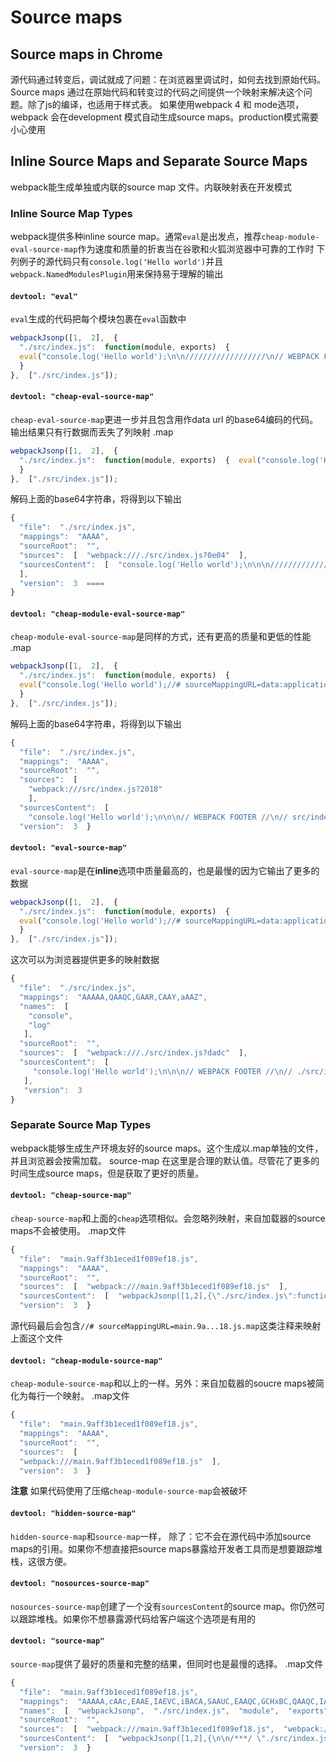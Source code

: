 # Source maps

## Source maps in Chrome

源代码通过转变后，调试就成了问题：在浏览器里调试时，如何去找到原始代码。 Source maps 通过在原始代码和转变过的代码之间提供一个映射来解决这个问题。除了js的编译，也适用于样式表。 如果使用webpack 4 和 mode选项，webpack 会在development 模式自动生成source maps。production模式需要小心使用

## Inline Source Maps and Separate Source Maps

webpack能生成单独或内联的source map 文件。内联映射表在开发模式

### Inline Source Map Types

webpack提供多种inline source map。通常`eval`是出发点，推荐`cheap-module-eval-source-map`作为速度和质量的折衷当在谷歌和火狐浏览器中可靠的工作时 下列例子的源代码只有`console.log('Hello world')`并且`webpack.NamedModulesPlugin`用来保持易于理解的输出

#### `devtool: "eval"`

`eval`生成的代码把每个模块包裹在`eval`函数中

```javascript
webpackJsonp([1,  2],  {  
  "./src/index.js":  function(module, exports)  {  
  eval("console.log('Hello world');\n\n//////////////////\n// WEBPACK FOOTER\n// ./src/index.js\n// module id = ./src/index.js\n// module chunks = 1\n\n//# sourceURL=webpack:///./src/index.js?")  
  }  
},  ["./src/index.js"]);
```

#### `devtool: "cheap-eval-source-map"`

`cheap-eval-source-map`更进一步并且包含用作data url 的base64编码的代码。输出结果只有行数据而丢失了列映射 .map

```javascript
webpackJsonp([1,  2],  {  
  "./src/index.js":  function(module, exports)  {  eval("console.log('Hello world');//# sourceMappingURL=data:application/json;charset=utf-8;base64,eyJ2ZXJzaW9uIjozLCJmaWxlIjoiLi9hcHAvaW5kZXguanMuanMiLCJzb3VyY2VzIjpbIndlYnBhY2s6Ly8vLi9hcHAvaW5kZXguanM/MGUwNCJdLCJzb3VyY2VzQ29udGVudCI6WyJjb25zb2xlLmxvZygnSGVsbG8gd29ybGQnKTtcblxuXG4vLy8vLy8vLy8vLy8vLy8vLy9cbi8vIFdFQlBBQ0sgRk9PVEVSXG4vLyAuL2FwcC9pbmRleC5qc1xuLy8gbW9kdWxlIGlkID0gLi9hcHAvaW5kZXguanNcbi8vIG1vZHVsZSBjaHVua3MgPSAxIl0sIm1hcHBpbmdzIjoiQUFBQSIsInNvdXJjZVJvb3QiOiIifQ==")  
  }  
},  ["./src/index.js"]);
```

解码上面的base64字符串，将得到以下输出

```javascript
{  
  "file":  "./src/index.js",  
  "mappings":  "AAAA",  
  "sourceRoot":  "",  
  "sources":  [  "webpack:///./src/index.js?0e04"  ],  
  "sourcesContent":  [  "console.log('Hello world');\n\n\n//////////////////\n// WEBPACK FOOTER\n// ./src/index.js\n// module id = ./src/index.js\n// module chunks = 1"  
  ],  
  "version":  3  ====
}
```

#### `devtool: "cheap-module-eval-source-map"`

`cheap-module-eval-source-map`是同样的方式，还有更高的质量和更低的性能 .map

```javascript
webpackJsonp([1,  2],  {  
  "./src/index.js":  function(module, exports)  {  
  eval("console.log('Hello world');//# sourceMappingURL=data:application/json;charset=utf-8;base64,eyJ2ZXJzaW9uIjozLCJmaWxlIjoiLi9hcHAvaW5kZXguanMuanMiLCJzb3VyY2VzIjpbIndlYnBhY2s6Ly8vYXBwL2luZGV4LmpzPzIwMTgiXSwic291cmNlc0NvbnRlbnQiOlsiY29uc29sZS5sb2coJ0hlbGxvIHdvcmxkJyk7XG5cblxuLy8gV0VCUEFDSyBGT09URVIgLy9cbi8vIGFwcC9pbmRleC5qcyJdLCJtYXBwaW5ncyI6IkFBQUEiLCJzb3VyY2VSb290IjoiIn0=")  
  }  
},  ["./src/index.js"]);
```

解码上面的base64字符串，将得到以下输出

```javascript
{  
  "file":  "./src/index.js",  
  "mappings":  "AAAA",  
  "sourceRoot":  "",  
  "sources":  [  
    "webpack:///src/index.js?2018"  
    ],  
  "sourcesContent":  [  
    "console.log('Hello world');\n\n\n// WEBPACK FOOTER //\n// src/index.js"                  ],  
  "version":  3  }
```

#### `devtool: "eval-source-map"`

`eval-source-map`是在**inline**选项中质量最高的，也是最慢的因为它输出了更多的数据

```javascript
webpackJsonp([1,  2],  {  
  "./src/index.js":  function(module, exports)  {  
  eval("console.log('Hello world');//# sourceMappingURL=data:application/json;charset=utf-8;base64,eyJ2ZXJzaW9uIjozLCJzb3VyY2VzIjpbIndlYnBhY2s6Ly8vLi9hcHAvaW5kZXguanM/ZGFkYyJdLCJuYW1lcyI6WyJjb25zb2xlIiwibG9nIl0sIm1hcHBpbmdzIjoiQUFBQUEsUUFBUUMsR0FBUixDQUFZLGFBQVoiLCJmaWxlIjoiLi9hcHAvaW5kZXguanMuanMiLCJzb3VyY2VzQ29udGVudCI6WyJjb25zb2xlLmxvZygnSGVsbG8gd29ybGQnKTtcblxuXG4vLyBXRUJQQUNLIEZPT1RFUiAvL1xuLy8gLi9hcHAvaW5kZXguanMiXSwic291cmNlUm9vdCI6IiJ9")  
  }  
},  ["./src/index.js"]);
```

这次可以为浏览器提供更多的映射数据

```javascript
{  
  "file":  "./src/index.js",  
  "mappings":  "AAAAA,QAAQC,GAAR,CAAY,aAAZ",  
  "names":  [  
    "console",  
    "log"  
   ],  
  "sourceRoot":  "",  
  "sources":  [  "webpack:///./src/index.js?dadc"  ],  
  "sourcesContent":  [  
     "console.log('Hello world');\n\n\n// WEBPACK FOOTER //\n// ./src/index.js"  
   ],  
   "version":  3  
}
```

### Separate Source Map Types

webpack能够生成生产环境友好的source maps。这个生成以.map单独的文件，并且浏览器会按需加载。 source-map 在这里是合理的默认值。尽管花了更多的时间生成source maps，但是获取了更好的质量。

#### `devtool: "cheap-source-map"`

`cheap-source-map`和上面的`cheap`选项相似。会忽略列映射，来自加载器的source maps不会被使用。 .map文件

```javascript
{  
  "file":  "main.9aff3b1eced1f089ef18.js",  
  "mappings":  "AAAA",  
  "sourceRoot":  "",  
  "sources":  [  "webpack:///main.9aff3b1eced1f089ef18.js"  ],
  "sourcesContent":  [  "webpackJsonp([1,2],{\"./src/index.js\":function(o,n){console.log(\"Hello world\")}},[\"./src/index.js\"]);\n\n\n// WEBPACK FOOTER //\n// main.9aff3b1eced1f089ef18.js"  ],  
  "version":  3  }
```

源代码最后会包含`//# sourceMappingURL=main.9a...18.js.map`这类注释来映射上面这个文件

#### `devtool: "cheap-module-source-map"`

`cheap-module-source-map`和以上的一样。另外：来自加载器的soucre maps被简化为每行一个映射。 .map文件

```javascript
{  
  "file":  "main.9aff3b1eced1f089ef18.js",  
  "mappings":  "AAAA",  
  "sourceRoot":  "",  
  "sources":  [  
  "webpack:///main.9aff3b1eced1f089ef18.js"  ],  
  "version":  3  }
```

**注意** 如果代码使用了压缩`cheap-module-source-map`会被破坏

#### `devtool: "hidden-source-map"`

`hidden-source-map`和`source-map`一样， 除了：它不会在源代码中添加source maps的引用。如果你不想直接把source maps暴露给开发者工具而是想要跟踪堆栈，这很方便。

#### `devtool: "nosources-source-map"`

`nosources-source-map`创建了一个没有`sourcesContent`的source map。你仍然可以跟踪堆栈。如果你不想暴露源代码给客户端这个选项是有用的

#### `devtool: "source-map"`

`source-map`提供了最好的质量和完整的结果，但同时也是最慢的选择。 .map文件

```javascript
{  
  "file":  "main.9aff3b1eced1f089ef18.js",  
  "mappings":  "AAAAA,cAAc,EAAE,IAEVC,iBACA,SAAUC,EAAQC,GCHxBC,QAAQC,IAAI,kBDST",  
  "names":  [  "webpackJsonp",  "./src/index.js",  "module",  "exports",  "console",  "log"  ],  
  "sourceRoot":  "",  
  "sources":  [  "webpack:///main.9aff3b1eced1f089ef18.js",  "webpack:///./src/index.js"  ],  
  "sourcesContent":  [  "webpackJsonp([1,2],{\n\n/***/ \"./src/index.js\":\n/***/ (function(module, exports) {\n\nconsole.log('Hello world');\n\n/***/ })\n\n},[\"./src/index.js\"]);\n\n\n// WEBPACK FOOTER //\n// main.9aff3b1eced1f089ef18.js",  "console.log('Hello world');\n\n\n// WEBPACK FOOTER //\n// ./src/index.js"  ],  
  "version":  3  }
```

